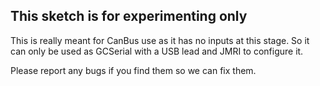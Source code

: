 ## This sketch is for experimenting only

This is really meant for CanBus use as it has no inputs at this stage. So it can only be used as GCSerial with a USB lead and JMRI to configure it.

Please report any bugs if you find them so we can fix them.
